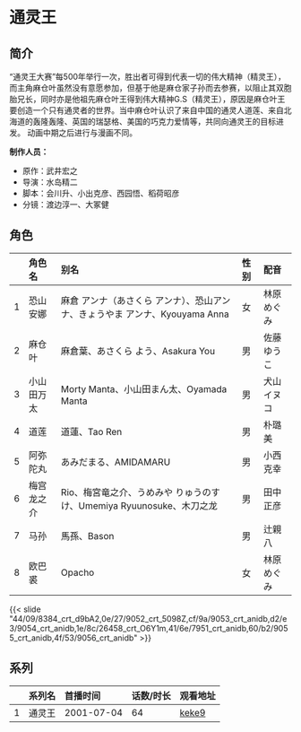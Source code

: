 # 通灵王


## 简介

“通灵王大赛”每500年举行一次，胜出者可得到代表一切的伟大精神（精灵王），而主角麻仓叶虽然没有意愿参加，但基于他是麻仓家子孙而去参赛，以阻止其双胞胎兄长，同时亦是他祖先麻仓叶王得到伟大精神G.S（精灵王），原因是麻仓叶王要创造一个只有通灵者的世界。当中麻仓叶认识了来自中国的通灵人道莲、来自北海道的轰隆轰隆、英国的瑞瑟格、美国的巧克力爱情等，共同向通灵王的目标进发。
动画中期之后进行与漫画不同。

**制作人员：**
- 原作：武井宏之
- 导演：水岛精二
- 脚本：会川升、小出克彦、西园悟、稻荷昭彦
- 分镜：渡边淳一、大冢健

## 角色

|     |   角色名   |   别名  | 性别 |  配音  |
|:--- |:------  |:----      |:---  |:--   |
| 1 | 恐山安娜 | 麻倉 アンナ（あさくら アンナ）、恐山アンナ、きょうやま アンナ、Kyouyama Anna | 女 | 林原めぐみ |
| 2 | 麻仓叶 | 麻倉葉、あさくら よう、Asakura You | 男 | 佐藤ゆうこ |
| 3 | 小山田万太 | Morty Manta、小山田まん太、Oyamada Manta | 男 | 犬山イヌコ |
| 4 | 道莲 | 道蓮、Tao Ren | 男 | 朴璐美 |
| 5 | 阿弥陀丸 | あみだまる、AMIDAMARU | 男 | 小西克幸 |
| 6 | 梅宫龙之介 | Rio、梅宮竜之介、うめみや りゅうのすけ、Umemiya Ryuunosuke、木刀之龙 | 男 | 田中正彦 |
| 7 | 马孙 | 馬孫、Bason | 男 | 辻親八 |
| 8 | 欧巴裘 | Opacho | 女 | 林原めぐみ |

{{< slide "44/09/8384_crt_d9bA2,0e/27/9052_crt_5098Z,cf/9a/9053_crt_anidb,d2/e3/9054_crt_anidb,1e/8c/26458_crt_O6Y1m,41/6e/7951_crt_anidb,60/b2/9055_crt_anidb,4f/53/9056_crt_anidb" >}}

## 系列

|     | 系列名 | 首播时间       | 话数/时长 | 观看地址                                                    |
| :-- | :-- | :--------- | :---- | :------------------------------------------------------ |
| 1   | 通灵王 | 2001-07-04 | 64    | [keke9](https://www.keke9.app/play/26837-4-227456.html) |

<!--

## 配乐

{{< music auto="https://y.qq.com/n/yqq/album/.html" >}}

-->





